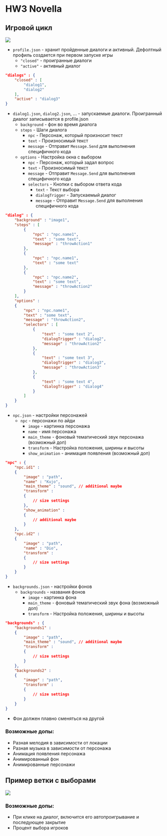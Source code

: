 # HW3 Novella

## Игровой цикл

![](game.png)
* ```profile.json``` - хранит пройденные диалоги и активный. Дефолтный профиль создается при первом запуске игры
  - ```"closed"``` - проигранные диалоги
  - ```"active"``` - активный диалог
```json
"dialogs" : {
    "closed" : [
        "dialog1",
        "dialog2"
    ],
    "active" : "dialog3"
}
```
* ```dialog1.json```, ```dialog2.json```, ... - запускаемые диалоги. Проигранный диалог записывается в profile.json
  * ```background``` - фон во время диалога
  * ```steps``` - Шаги диалога
    * ```npc``` - Персонаж, который произносит текст
    * ```text``` - Произносимый текст
    * ```message``` - Отправит ```Message.Send``` для выполнения специфичного кода
  * ```options``` - Настройка окна с выбором
    * ```npc``` - Персонаж, который задал вопрос
    * ```text``` - Произносимый текст
    * ```message``` - Отправит ```Message.Send``` для выполнения специфичного кода
    * ```selectors``` - Кнопки с выбором ответа кода
      * ```text``` - Текст выбора
      * ```dialogTrigger``` - Запускаемый диалог
      * ```message``` - Отправит ```Message.Send``` для выполнения специфичного кода
```json
"dialog" : {
    "background" : "image1",
    "steps" : [
        {
            "npc" : "npc.name1",
            "text" : "some text",
            "message" : "throwAction1"
        },
        {
            "npc" : "npc.name1",
            "text" : "some text"
        },
        {
            "npc" : "npc.name2",
            "text" : "some text",
            "message" : "throwAction2"
        }
    ],
    "options" :
    {
        "npc" : "npc.name1",
        "text" : "some text",
        "message" : "throwAction2",
        "selectors" : [
            {
                "text" : "some text 2",
                "dialogTrigger" : "dialog2",
                "message" : "throwAction2"
            },
            {
                "text" : "some text 3",
                "dialogTrigger" : "dialog3",
                "message" : "throwAction3"
            },
            {
                "text" : "some text 4",
                "dialogTrigger" : "dialog4"
            }
        ]
    }
}
```
* ```npc.json``` - настройки персонажей
  * ```npc``` - персонажи по айди
    * ```image``` - картинка персонажа
    * ```name``` - имя персонажа
    * ```main_theme``` - фоновый тематический звук персонажа (возможный доп)
    * ```transform``` - Настройка положения, ширины и высоты
    * ```show_animation``` - анимация появления (возможный доп)
```json
"npc" : {
    "npc.id1" :
    {
        "image" : "path",
        "name" : "Kujo",
        "main_theme" : "sound", // additional maybe 
        "transform" :
        {
            // size settings
        },
        "show_animation" :
        {
            // additional maybe
        }
    },
    "npc.id2" :
    {
        "image" : "path",
        "name" : "Dio",
        "transform" :
        {
            // size settings
        }
    }
}
```
* ```backgrounds.json``` - настройки фонов
  * ```backgrounds``` - названия фонов
    * ```image``` - картинка фона
    * ```main_theme``` - фоновый тематический звук фона (возможный доп)
    * ```transform``` - Настройка положения, ширины и высоты
```json
"backgrounds" : {
    "backgrounds1" :
    {
        "image" : "path",
        "main_theme" : "sound", // additional maybe 
        "transform" :
        {
            // size settings
        }
    },
    "backgrounds2" :
    {
        "image" : "path",
        "transform" :
        {
            // size settings
        }
    }
}
```

* Фон должен плавно сменяться на другой

### Возможные допы:

* Разная мелодия в зависимости от локации
* Разная музыка в зависимости от персонажа
* Анимация появления персонажа
* Анимированный фон
* Анимированные персонажи

## Пример ветки с выборами

![](choice.png)

### Возможные допы:

* При клике на диалог, включится его автопроигрывание и последующее закрытие
* Процент выбора игроков

